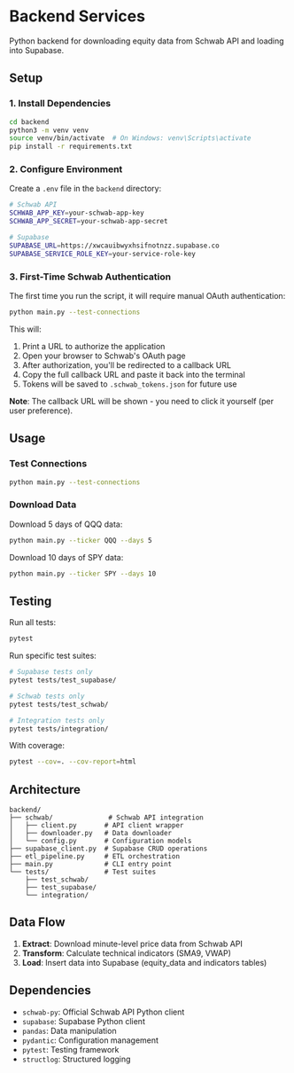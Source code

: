# Backend Services

Python backend for downloading equity data from Schwab API and loading into Supabase.

## Setup

### 1. Install Dependencies

```bash
cd backend
python3 -m venv venv
source venv/bin/activate  # On Windows: venv\Scripts\activate
pip install -r requirements.txt
```

### 2. Configure Environment

Create a `.env` file in the `backend` directory:

```bash
# Schwab API
SCHWAB_APP_KEY=your-schwab-app-key
SCHWAB_APP_SECRET=your-schwab-app-secret

# Supabase
SUPABASE_URL=https://xwcauibwyxhsifnotnzz.supabase.co
SUPABASE_SERVICE_ROLE_KEY=your-service-role-key
```

### 3. First-Time Schwab Authentication

The first time you run the script, it will require manual OAuth authentication:

```bash
python main.py --test-connections
```

This will:
1. Print a URL to authorize the application
2. Open your browser to Schwab's OAuth page
3. After authorization, you'll be redirected to a callback URL
4. Copy the full callback URL and paste it back into the terminal
5. Tokens will be saved to `.schwab_tokens.json` for future use

**Note**: The callback URL will be shown - you need to click it yourself (per user preference).

## Usage

### Test Connections

```bash
python main.py --test-connections
```

### Download Data

Download 5 days of QQQ data:
```bash
python main.py --ticker QQQ --days 5
```

Download 10 days of SPY data:
```bash
python main.py --ticker SPY --days 10
```

## Testing

Run all tests:
```bash
pytest
```

Run specific test suites:
```bash
# Supabase tests only
pytest tests/test_supabase/

# Schwab tests only
pytest tests/test_schwab/

# Integration tests only
pytest tests/integration/
```

With coverage:
```bash
pytest --cov=. --cov-report=html
```

## Architecture

```
backend/
├── schwab/              # Schwab API integration
│   ├── client.py       # API client wrapper
│   ├── downloader.py   # Data downloader
│   └── config.py       # Configuration models
├── supabase_client.py  # Supabase CRUD operations
├── etl_pipeline.py     # ETL orchestration
├── main.py             # CLI entry point
└── tests/              # Test suites
    ├── test_schwab/
    ├── test_supabase/
    └── integration/
```

## Data Flow

1. **Extract**: Download minute-level price data from Schwab API
2. **Transform**: Calculate technical indicators (SMA9, VWAP)
3. **Load**: Insert data into Supabase (equity_data and indicators tables)

## Dependencies

- `schwab-py`: Official Schwab API Python client
- `supabase`: Supabase Python client
- `pandas`: Data manipulation
- `pydantic`: Configuration management
- `pytest`: Testing framework
- `structlog`: Structured logging

